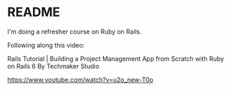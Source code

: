 # README

I'm doing a refresher course on Ruby on Rails.

Following along this video:

Rails Tutorial | Building a Project Management App from Scratch with Ruby on Rails 6
By Techmaker Studio

https://www.youtube.com/watch?v=u2o_new-T0o


